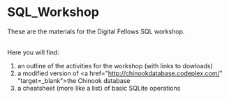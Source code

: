 # SQL_Workshop
These are the materials for the Digital Fellows SQL workshop.<br><br>

Here you will find:<br>
1. an outline of the activities for the workshop (with links to dowloads)<br>
2. a modified version of <a href="http://chinookdatabase.codeplex.com/" "target=_blank">the Chinook database</a><br>
3. a cheatsheet (more like a list) of basic SQLite operations


